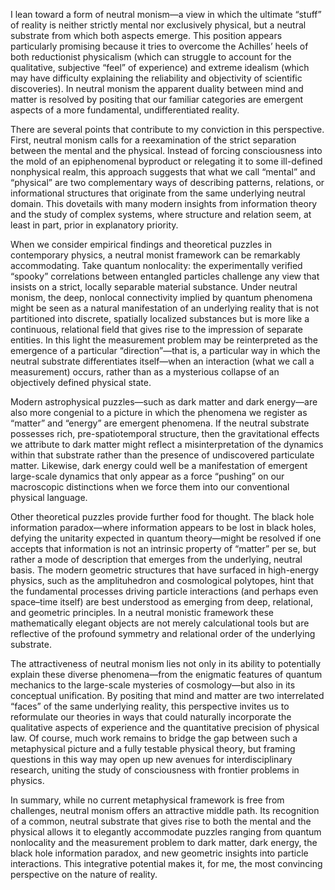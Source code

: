 I lean toward a form of neutral monism—a view in which the ultimate “stuff” of reality is neither strictly mental nor exclusively physical, but a neutral substrate from which both aspects emerge. This position appears particularly promising because it tries to overcome the Achilles’ heels of both reductionist physicalism (which can struggle to account for the qualitative, subjective “feel” of experience) and extreme idealism (which may have difficulty explaining the reliability and objectivity of scientific discoveries). In neutral monism the apparent duality between mind and matter is resolved by positing that our familiar categories are emergent aspects of a more fundamental, undifferentiated reality.

There are several points that contribute to my conviction in this perspective. First, neutral monism calls for a reexamination of the strict separation between the mental and the physical. Instead of forcing consciousness into the mold of an epiphenomenal byproduct or relegating it to some ill-defined nonphysical realm, this approach suggests that what we call “mental” and “physical” are two complementary ways of describing patterns, relations, or informational structures that originate from the same underlying neutral domain. This dovetails with many modern insights from information theory and the study of complex systems, where structure and relation seem, at least in part, prior in explanatory priority.

When we consider empirical findings and theoretical puzzles in contemporary physics, a neutral monist framework can be remarkably accommodating. Take quantum nonlocality: the experimentally verified “spooky” correlations between entangled particles challenge any view that insists on a strict, locally separable material substance. Under neutral monism, the deep, nonlocal connectivity implied by quantum phenomena might be seen as a natural manifestation of an underlying reality that is not partitioned into discrete, spatially localized substances but is more like a continuous, relational field that gives rise to the impression of separate entities. In this light the measurement problem may be reinterpreted as the emergence of a particular “direction”—that is, a particular way in which the neutral substrate differentiates itself—when an interaction (what we call a measurement) occurs, rather than as a mysterious collapse of an objectively defined physical state.

Modern astrophysical puzzles—such as dark matter and dark energy—are also more congenial to a picture in which the phenomena we register as “matter” and “energy” are emergent phenomena. If the neutral substrate possesses rich, pre-spatiotemporal structure, then the gravitational effects we attribute to dark matter might reflect a misinterpretation of the dynamics within that substrate rather than the presence of undiscovered particulate matter. Likewise, dark energy could well be a manifestation of emergent large-scale dynamics that only appear as a force “pushing” on our macroscopic distinctions when we force them into our conventional physical language.

Other theoretical puzzles provide further food for thought. The black hole information paradox—where information appears to be lost in black holes, defying the unitarity expected in quantum theory—might be resolved if one accepts that information is not an intrinsic property of “matter” per se, but rather a mode of description that emerges from the underlying, neutral basis. The modern geometric structures that have surfaced in high-energy physics, such as the amplituhedron and cosmological polytopes, hint that the fundamental processes driving particle interactions (and perhaps even space–time itself) are best understood as emerging from deep, relational, and geometric principles. In a neutral monistic framework these mathematically elegant objects are not merely calculational tools but are reflective of the profound symmetry and relational order of the underlying substrate.

The attractiveness of neutral monism lies not only in its ability to potentially explain these diverse phenomena—from the enigmatic features of quantum mechanics to the large-scale mysteries of cosmology—but also in its conceptual unification. By positing that mind and matter are two interrelated “faces” of the same underlying reality, this perspective invites us to reformulate our theories in ways that could naturally incorporate the qualitative aspects of experience and the quantitative precision of physical law. Of course, much work remains to bridge the gap between such a metaphysical picture and a fully testable physical theory, but framing questions in this way may open up new avenues for interdisciplinary research, uniting the study of consciousness with frontier problems in physics.

In summary, while no current metaphysical framework is free from challenges, neutral monism offers an attractive middle path. Its recognition of a common, neutral substrate that gives rise to both the mental and the physical allows it to elegantly accommodate puzzles ranging from quantum nonlocality and the measurement problem to dark matter, dark energy, the black hole information paradox, and new geometric insights into particle interactions. This integrative potential makes it, for me, the most convincing perspective on the nature of reality.